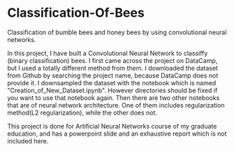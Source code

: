 # Classification-Of-Bees
Classification of bumble bees and honey bees by using convolutional neural networks.

In this project, I have built a Convolutional Neural Network to classiffy (binary classification) bees. 
I first came across the project on DataCamp, but I used a totally different method from them.
I downloaded the dataset from Github by searching the project name, because DataCamp does not provide it. I downsampled the dataset with the notebook which is named
"Creation_of_New_Dataset.ipynb". However directories should be fixed if you want to use that notebook again. 
Then there are two other notebooks that are of neural network architecture. One of them includes regularization method(L2 regularization), while the other does not. 

This project is done for Artificial Neural Networks course of my graduate education, and has a powerpoint slide and an exhaustive report which is not included here.
